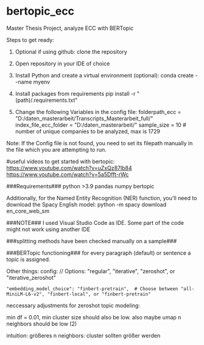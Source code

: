 # bertopic_ecc
Master Thesis Project, analyze ECC with BERTopic

Steps to get ready:

1) Optional if using github: clone the repository

2) Open repository in your IDE of choice

3) Install Python and create a virtual environment (optional):
conda create --name myenv

4) Install packages from requirements
pip install -r "(path)/.requirements.txt"

5) Change the following Variables in the config file:
folderpath_ecc = "D:/daten_masterarbeit/Transcripts_Masterarbeit_full/"   
index_file_ecc_folder = "D:/daten_masterarbeit/"
sample_size = 10 # number of unique companies to be analyzed, max is 1729

Note: If the Config file is not found, you need to set its filepath manually
in the file which you are attempting to run.


#useful videos to get started with bertopic:
https://www.youtube.com/watch?v=uZxQz87lb84
https://www.youtube.com/watch?v=5a5Dfft-rWc

###Requirements###
python >3.9
pandas 
numpy 
bertopic 

Additionally, for the Named Entity Recognition (NER) function, you'll need to download the Spacy English model:
python -m spacy download en_core_web_sm


###NOTE###
I used Visual Studio Code as IDE. Some part of the code might not work using another IDE 

###splitting methods have been checked manually on a sample###

###BERTopic functioning###
for every paragraph (default) or sentence a topic is assigned. 


Other things: config:
// Options: "regular", "iterative", "zeroshot", or "iterative_zeroshot"

    "embedding_model_choice": "finbert-pretrain",  # Choose between "all-MiniLM-L6-v2", "finbert-local", or "finbert-pretrain"


neccessary adjustments for zeroshot topic modeling:

min df = 0.01, min cluster size should also be low. 
also maybe umap n neighbors should be low (2)

intuition: größeres n neighbors: cluster sollten größer werden
